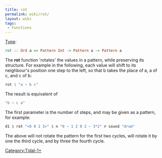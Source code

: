 ```yaml
---
title: rot
permalink: wiki/rot/
layout: wiki
tags:
 - Functions
---
```


[Type](/wiki/Type_signature "wikilink"):

``` haskell
rot :: Ord a => Pattern Int -> Pattern a -> Pattern a
```

The **rot** function 'rotates' the values in a pattern, while preserving
its structure. For example in the following, each value will shift to
its neighbour's position one step to the left, so that b takes the place
of a, a of c, and c of b:

``` haskell
rot 1 "a ~ b c"
```

The result is equivalent of

``` haskell
"b ~ c a"
```

The first parameter is the number of steps, and may be given as a
pattern, for example:

``` haskell
d1 $ rot "<0 0 1 3>" $ n "0 ~ 1 2 0 2 ~ 3*2" # sound "drum"
```

The above will not rotate the pattern for the first two cycles, will
rotate it by one the third cycle, and by three the fourth cycle.

[Category:Tidal-1+](/wiki/Category:Tidal-1+ "wikilink")

